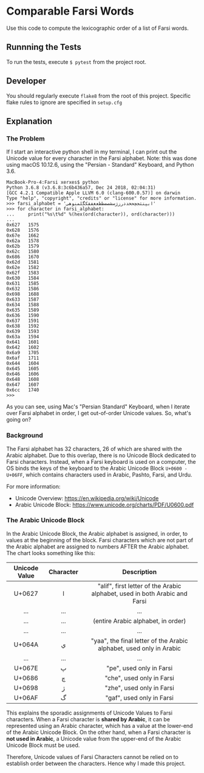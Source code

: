 # Comparable Farsi Words
Use this code to compute the lexicographic order of a list of Farsi words.

## Runnning the Tests
To run the tests, execute `$ pytest` from the project root.

## Developer
You should regularly execute `flake8` from the root of this project. Specific flake rules to ignore are specified in `setup.cfg`

## Explanation

### The Problem
If I start an interactive python shell in my terminal, I can print out the Unicode value for every character in the Farsi alphabet. Note: this was done using macOS 10.12.6, using the "Persian - Standard" Keyboard, and Python 3.6.
```
MacBook-Pro-4:Farsi xerxes$ python
Python 3.6.8 (v3.6.8:3c6b436a57, Dec 24 2018, 02:04:31)
[GCC 4.2.1 Compatible Apple LLVM 6.0 (clang-600.0.57)] on darwin
Type "help", "copyright", "credits" or "license" for more information.
>>> farsi_alphabet = 'ابپتثجچحخدذرزژسشصضطظعغفقکگلمنوهی'
>>> for character in farsi_alphabet:
...     print("%s\t%d" %(hex(ord(character)), ord(character)))
...
0x627	1575
0x628	1576
0x67e	1662
0x62a	1578
0x62b	1579
0x62c	1580
0x686	1670
0x62d	1581
0x62e	1582
0x62f	1583
0x630	1584
0x631	1585
0x632	1586
0x698	1688
0x633	1587
0x634	1588
0x635	1589
0x636	1590
0x637	1591
0x638	1592
0x639	1593
0x63a	1594
0x641	1601
0x642	1602
0x6a9	1705
0x6af	1711
0x644	1604
0x645	1605
0x646	1606
0x648	1608
0x647	1607
0x6cc	1740
>>>
```
As you can see, using Mac's "Persian Standard" Keyboard, when I iterate over Farsi alphabet in order, I get out-of-order Unicode values. So, what's going on?

### Background
The Farsi alphabet has 32 characters, 26 of which are shared with the Arabic alphabet. Due to this overlap, there is no Unicode Block dedicated to Farsi characters. Instead, when a Farsi keyboard is used on a computer, the OS binds the keys of the keyboard to the Arabic Unicode Block `U+0600 - U+06FF`, which contains characters used in Arabic, Pashto, Farsi, and Urdu.

For more information:
-  Unicode Overview: https://en.wikipedia.org/wiki/Unicode
-  Arabic Unicode Block: https://www.unicode.org/charts/PDF/U0600.pdf

### The Arabic Unicode Block

In the Arabic Unicode Block, the Arabic alphabet is assigned, in order, to values at the beginning of the block. Farsi characters which are not part of the Arabic alphabet are assigned to numbers AFTER the Arabic alphabet. The chart looks something like this:

| Unicode Value | Character | Description |
|:-:|:-:|:-:|
| U+0627 |ا | "alif", first letter of the Arabic alphabet, used in both Arabic and Farsi |
|...|...|...|
|...|...|(entire Arabic alphabet, in order)|
|...|...|...|
| U+064A |ي | "yaa", the final letter of the Arabic alphabet, used only in Arabic |
|...|...|...|
| U+067E |پ| "pe", used only in Farsi |
| U+0686 |چ| "che", used only in Farsi |
| U+0698 |ژ| "zhe", used only in Farsi |
| U+06AF |گ| "gaf", used only in Farsi |

This explains the sporadic assignments of Unicode Values to Farsi characters. When a Farsi character is **shared by Arabic**, it can be represented using an Arabic character, which has a value at the lower-end of the Arabic Unicode Block. On the other hand, when a Farsi character is **not used in Arabic**, a Unicode value from the upper-end of the Arabic Unicode Block must be used.

Therefore, Unicode values of Farsi Characters cannot be relied on to establish
order between the characters. Hence why I made this project.